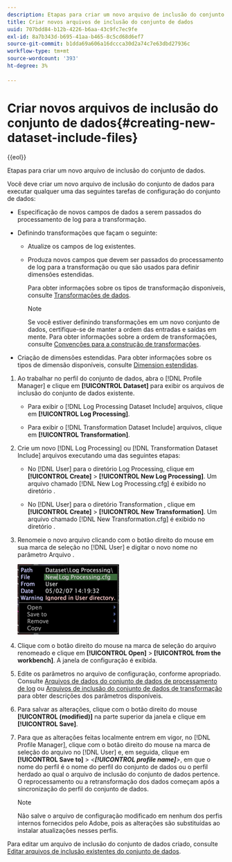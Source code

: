 ```yaml
---
description: Etapas para criar um novo arquivo de inclusão do conjunto de dados.
title: Criar novos arquivos de inclusão do conjunto de dados
uuid: 707bdd84-b12b-4226-b6aa-43c9fc7ec9fe
exl-id: 8a7b343d-b695-41aa-b465-8c5cd68d6ef7
source-git-commit: b1dda69a606a16dccca30d2a74c7e63dbd27936c
workflow-type: tm+mt
source-wordcount: '393'
ht-degree: 3%

---
```


# Criar novos arquivos de inclusão do conjunto de dados{#creating-new-dataset-include-files}

{{eol}}

Etapas para criar um novo arquivo de inclusão do conjunto de dados.

Você deve criar um novo arquivo de inclusão do conjunto de dados para executar qualquer uma das seguintes tarefas de configuração do conjunto de dados:

* Especificação de novos campos de dados a serem passados do processamento de log para a transformação.
* Definindo transformações que façam o seguinte:

   * Atualize os campos de log existentes.
   * Produza novos campos que devem ser passados do processamento de log para a transformação ou que são usados para definir dimensões estendidas.

      Para obter informações sobre os tipos de transformação disponíveis, consulte [Transformações de dados](../../../../home/c-dataset-const-proc/c-data-trans/c-abt-transf.md).

      >[!NOTE]
      >
      >Se você estiver definindo transformações em um novo conjunto de dados, certifique-se de manter a ordem das entradas e saídas em mente. Para obter informações sobre a ordem de transformações, consulte [Convenções para a construção de transformações](../../../../home/c-dataset-const-proc/c-data-trans/c-con-transf.md#concept-01998eebb7e347c58255fb442f2613b6).

* Criação de dimensões estendidas. Para obter informações sobre os tipos de dimensão disponíveis, consulte [Dimension estendidas](../../../../home/c-dataset-const-proc/c-ex-dim/c-abt-ex-dim.md).

1. Ao trabalhar no perfil do conjunto de dados, abra o [!DNL Profile Manager] e clique em **[!UICONTROL Dataset]** para exibir os arquivos de inclusão do conjunto de dados existente.

   * Para exibir o [!DNL Log Processing Dataset Include] arquivos, clique em **[!UICONTROL Log Processing]**.

   * Para exibir o [!DNL Transformation Dataset Include] arquivos, clique em **[!UICONTROL Transformation]**.

1. Crie um novo [!DNL Log Processing] ou [!DNL Transformation Dataset Include] arquivos executando uma das seguintes etapas:

   * No [!DNL User] para o diretório Log Processing, clique em **[!UICONTROL Create]** > **[!UICONTROL New Log Processing]**. Um arquivo chamado [!DNL New Log Processing.cfg] é exibido no diretório .

   * No [!DNL User] para o diretório Transformation , clique em **[!UICONTROL Create]** > **[!UICONTROL New Transformation]**. Um arquivo chamado [!DNL New Transformation.cfg] é exibido no diretório .

1. Renomeie o novo arquivo clicando com o botão direito do mouse em sua marca de seleção no [!DNL User] e digitar o novo nome no parâmetro Arquivo .

   ![Informações da etapa](assets/vis_ProfileManager_RenameFile.png)

1. Clique com o botão direito do mouse na marca de seleção do arquivo renomeado e clique em **[!UICONTROL Open]** > **[!UICONTROL from the workbench]**. A janela de configuração é exibida.
1. Edite os parâmetros no arquivo de configuração, conforme apropriado. Consulte [Arquivos de dados do conjunto de dados de processamento de log](../../../../home/c-dataset-const-proc/c-dataset-inc-files/c-types-dataset-inc-files/c-log-proc-dataset-inc-files/c-log-proc-dataset-inc-files.md#concept-999475a22519432e98844622ca95b6ab) ou [Arquivos de inclusão do conjunto de dados de transformação](../../../../home/c-dataset-const-proc/c-dataset-inc-files/c-types-dataset-inc-files/c-trans-dataset-inc-files.md#concept-c64aa78ed9ce40b8a0f4932c82ff5ace) para obter descrições dos parâmetros disponíveis.
1. Para salvar as alterações, clique com o botão direito do mouse **[!UICONTROL (modified)]** na parte superior da janela e clique em **[!UICONTROL Save]**.
1. Para que as alterações feitas localmente entrem em vigor, no [!DNL Profile Manager], clique com o botão direito do mouse na marca de seleção do arquivo no [!DNL User] e, em seguida, clique em **[!UICONTROL Save to]** > *&lt;**[!UICONTROL profile name]**>*, em que o nome do perfil é o nome do perfil do conjunto de dados ou o perfil herdado ao qual o arquivo de inclusão do conjunto de dados pertence. O reprocessamento ou a retransformação dos dados começam após a sincronização do perfil do conjunto de dados.

   >[!NOTE]
   >
   >Não salve o arquivo de configuração modificado em nenhum dos perfis internos fornecidos pelo Adobe, pois as alterações são substituídas ao instalar atualizações nesses perfis.

Para editar um arquivo de inclusão do conjunto de dados criado, consulte [Editar arquivos de inclusão existentes do conjunto de dados](../../../../home/c-dataset-const-proc/c-dataset-inc-files/c-work-dataset-inc-files/t-edit-ex-dataset-inc-files.md#task-456c04e38ebc425fb35677a6bb6aa077).
